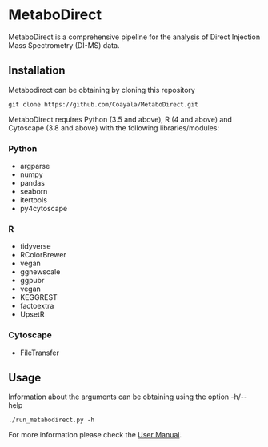 # MetaboDirect
MetaboDirect is a comprehensive pipeline for the analysis of Direct Injection Mass Spectrometry (DI-MS) data.

## Installation

Metabodirect can be obtaining by cloning this repository

```
git clone https://github.com/Coayala/MetaboDirect.git
```

MetaboDirect requires Python (3.5 and above), R (4 and above) and Cytoscape (3.8 and above) with the following libraries/modules:

### Python

- argparse
- numpy
- pandas
- seaborn
- itertools
- py4cytoscape

### R

- tidyverse
- RColorBrewer
- vegan
- ggnewscale
- ggpubr
- vegan
- KEGGREST
- factoextra
- UpsetR

### Cytoscape

- FileTransfer

## Usage

Information about the arguments can be obtaining using the option -h/--help

```
./run_metabodirect.py -h
```
For more information please check the [User Manual](https://coayala.github.io/MetaboDirect/).


